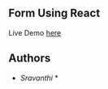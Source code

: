 ## Form Using React

Live Demo [here](https://bandarub.github.io/React-Form/)

## Authors
* *Sravanthi* *
